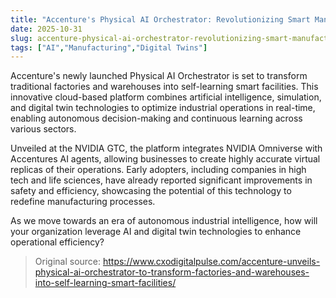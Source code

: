 ```yaml
---
title: "Accenture's Physical AI Orchestrator: Revolutionizing Smart Manufacturing"
date: 2025-10-31
slug: accenture-physical-ai-orchestrator-revolutionizing-smart-manufacturing
tags: ["AI","Manufacturing","Digital Twins"]
---
```


Accenture's newly launched Physical AI Orchestrator is set to transform traditional factories and warehouses into self-learning smart facilities. This innovative cloud-based platform combines artificial intelligence, simulation, and digital twin technologies to optimize industrial operations in real-time, enabling autonomous decision-making and continuous learning across various sectors.

Unveiled at the NVIDIA GTC, the platform integrates NVIDIA Omniverse with Accentures AI agents, allowing businesses to create highly accurate virtual replicas of their operations. Early adopters, including companies in high tech and life sciences, have already reported significant improvements in safety and efficiency, showcasing the potential of this technology to redefine manufacturing processes.

As we move towards an era of autonomous industrial intelligence, how will your organization leverage AI and digital twin technologies to enhance operational efficiency?
> Original source: https://www.cxodigitalpulse.com/accenture-unveils-physical-ai-orchestrator-to-transform-factories-and-warehouses-into-self-learning-smart-facilities/